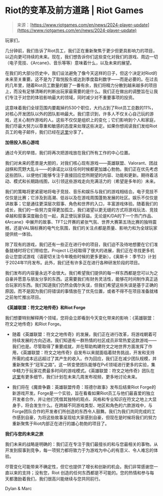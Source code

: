 <!--yml

分类: 未分类

date: 2024-05-27 15:04:06

-->

# Riot的变革及前方道路 | Riot Games

> 来源：[https://www.riotgames.com/en/news/2024-player-update](https://www.riotgames.com/en/news/2024-player-update)

玩家们，

几分钟前，我们告诉了Riot员工，我们正在重新聚焦于更少但更具影响力的项目，以迈向更可持续的未来。现在，我们想告诉你们这些变化对我们的游戏、周边一切（电子竞技、《Arcane》、音乐等等）意味着什么，以及未来的展望。

在我们的大部分历史中，我们设法避免了像今天这样的日子，但这个决定对Riot的未来至关重要。这不是为了取悦股东或达到季度盈利数字——而是必要的。在过去的几年里，随着Riot员工数量的翻了一番有余，我们将精力分散到越来越多的项目上，而没有足够清晰的判断出玩家最需要的是什么。我们正在做出的调整旨在让我们专注于对您的体验影响最大的领域，同时减少对不重要事项的投资。

这意味着我们全球范围内要裁掉约530个职位，大约占到了Riot员工总数的11%，对核心开发团队以外的团队影响最大。我们意识到，许多人不仅关心自己玩的游戏，还关心制作游戏的人。这些不仅仅是组织上的变化；它们影响到个人和家庭，我们尽最大努力以尊重和敏感的态度来处理这些决定。如果你想阅读我们发给Riot员工的电子邮件，我们已经在[这里](https://www.riotgames.com/en/news/2024-rioter-update)分享了。

**加倍投入核心游戏**

通过今天的举措，我们将再次把游戏放在我们所有工作的中心位置。

我们对未来的愿景是大胆的，对我们核心现有游戏——英雄联盟、Valorant、团战战棋和荒野大乱斗——的承诺比以往任何时候都更加雄心勃勃。我们正在优先考虑这些团队，以便他们能够专注于直接回应您所期望的内容、功能和更新。期待着活动、模式和长期路线图，以引领这些游戏走向充满活力的（希望是多年的）未来。

我们的策略将更紧密地将电子竞技、音乐和娱乐与我们的游戏相结合。电子竞技不仅仅是比赛；它涉及到高潮、低谷以及在游戏周围蓬勃发展的社区。娱乐不仅仅是讲故事；它是通往更深层次叙事、角色和世界的入口，丰富游戏体验。随着我们的成长，我们的一些努力变得更加孤立，我们渴望以更无缝的方式将游戏玩法、竞技卓越和叙事深度融合在一起，真正使玩家获益。无论是K/DA的下一个热门作品、《Arcane》中展开的故事、TFT公开赛的紧张气氛、世界大赛第五场比赛的独特震撼，还是VAL锦标赛的电气化氛围，我们的关注点都是质量、影响力和为全球玩家提供统一体验。

除了现有的游戏，我们还有一些正在进行中的项目，我们迫不及待地想要在它们准备就绪时将它们带给您。Project L已经取得了很大的进展，我们正在寻找更多机会让您尝试游戏（请密切关注今年晚些时候的更多更新）。《奥斯卡：季节2》计划于2024年11月发布。此外，我们还有许多正在进行各种研发阶段的项目。

我们发布的内容量永远不会很大。我们希望我们提供的每一样东西都是您可以为之自豪并愿意与朋友分享的东西。这需要我们有财务灵活性，能够花时间制作真正适合玩家的东西。我们知道我们仍然会偶尔失误，但我们希望这些失误是基于正确的原因，而不是因为我们将错误的事情放在了优先位置，或者不得不在项目准备就绪之前匆忙推出项目。

**《英雄联盟：符文之地传奇》和Riot Forge**

我们想要特别解释两个领域，您将会立即看到今天变化带来的影响：《英雄联盟：符文之地传奇》和Riot Forge。

+   随着《英雄联盟：符文之地传奇》的发展，我们正在进行改革，将游戏朝着可持续发展的方向迈进。我们知道有一群热情的社区成员非常热爱这款游戏——我们也是。尽管取得了重要成就，并在帮助构建符文之地世界方面发挥了作用，《英雄联盟：符文之地传奇》自发布以来就面临着财务挑战，开发和支持所需的成本远远超过了其产生的收入。作为回应，我们正在减少团队规模，并重新聚焦于“冠军之路”。这一转变使团队能够在PvE领域进行更多的实验，集中精力于玩家花费最多时间的游戏模式。《英雄联盟：符文之地传奇》团队在[这里](https://playruneterra.com/en-us/news/game-updates/state-of-the-game-2024)有更多细节，我们计划在未来几周发布视频，更多地讨论未来。

+   我们将在《魔兽争霸：英雄联盟传奇：班德尔故事》发布后结束Riot Forge的新游戏开发。Forge是一个实验，旨在看看如果Riot员工与他们最喜爱的独立开发者合作，并让他们凭借其独特的观点、风格和专业知识在符文之地上大显身手，将会发生什么。在跨越不同游戏类型、地区和角色的六款游戏中，与Forge团队合作的开发者们所创造的东西令人鼓舞。我们为我们共同完成的工作感到自豪，为将这些故事呈现给大家感到自豪，但现在是时候将我们的努力重新聚焦于Riot内部正在进行的雄心勃勃的项目了。

**我们与您的未来之旅**

我们未来的战略是明确的：我们正在专注于我们最擅长的和与您最相关的事物。从开发到叙事到竞争，每一项努力都将致力于为游戏为中心的有意义、令人难忘的体验。

尽管变化可能带来不确定性，但它也提供了增长和创新的机会。我们非常感谢您一直以来的支持；没有您，Riot 创造的任何东西都是不可能的。您的热情和参与每天都激励着我们，我们很高兴能继续与您共同前行。

Dylan & Marc
